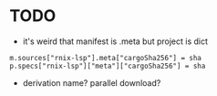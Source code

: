 # TODO

- it's weird that manifest is .meta but project is dict
```
m.sources["rnix-lsp"].meta["cargoSha256"] = sha
p.specs["rnix-lsp"]["meta"]["cargoSha256"] = sha
```
- derivation name? parallel download?

